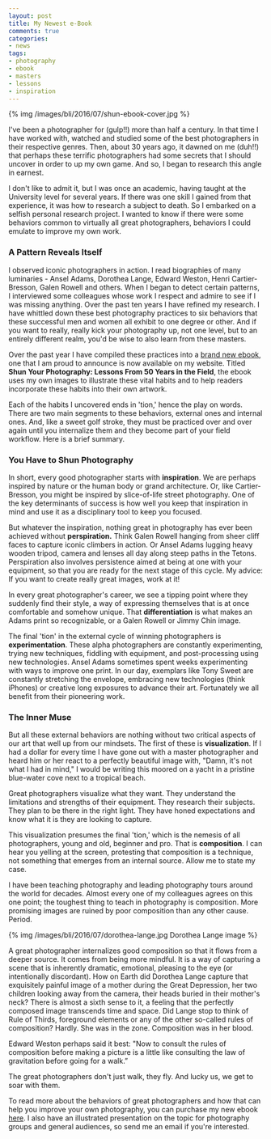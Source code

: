 ```yaml
---
layout: post
title: My Newest e-Book
comments: true
categories:
- news
tags:
- photography
- ebook
- masters
- lessons
- inspiration
---
```


{% img /images/bli/2016/07/shun-ebook-cover.jpg %}

I've been a photographer for (gulp!!) more than half a century. In that time I have worked with, watched and studied some of the best photographers in their respective genres. Then, about 30 years ago, it dawned on me (duh!!) that perhaps these terrific photographers had some secrets that I should uncover in order to up my own game. And so, I began to research this angle in earnest.

<!--more-->

I don't like to admit it, but I was once an academic, having taught at the University level for several years. If there was one skill I gained from that experience, it was how to research a subject to death. So I embarked on a selfish personal research project. I wanted to know if there were some behaviors common to virtually all great photographers, behaviors I could emulate to improve my own work. 

### A Pattern Reveals Itself

I observed iconic photographers in action. I read biographies of many luminaries - Ansel Adams, Dorothea Lange, Edward Weston, Henri Cartier-Bresson, Galen Rowell and others. When I began to detect certain patterns, I interviewed some colleagues whose work I respect and admire to see if I was missing anything. Over the past ten years I have refined my research. I have whittled down these best photography practices to six behaviors that these successful men and women all exhibit to one degree or other. And if you want to really, really kick your photography up, not one level, but to an entirely different realm, you'd be wise to also learn from these masters. 

Over the past year I have compiled these practices into a [brand new ebook](http://shop.lesterpickerphoto.com/page/115), one that I am proud to announce is now available on my website. Titled **Shun Your Photography: Lessons From 50 Years in the Field**, the ebook uses my own images to illustrate these vital habits and to help readers incorporate these habits into their own artwork. 

Each of the habits I uncovered ends in 'tion,' hence the play on words. There are two main segments to these behaviors, external ones and internal ones. And, like a sweet golf stroke, they must be practiced over and over again until you internalize them and they become part of your field workflow. Here is a brief summary. 

### You Have to Shun Photography

In short, every good photographer starts with **inspiration**. We are perhaps inspired by nature or the human body or grand architecture. Or, like Cartier-Bresson, you might be inspired by slice-of-life street photography. One of the key determinants of success is how well you keep that inspiration in mind and use it as a disciplinary tool to keep you focused.  

But whatever the inspiration, nothing great in photography has ever been achieved without **perspiration.** Think Galen Rowell hanging from sheer cliff faces to capture iconic climbers in action. Or Ansel Adams lugging heavy wooden tripod, camera and lenses all day along steep paths in the Tetons. Perspiration also involves persistence aimed at being at one with your equipment, so that you are ready for the next stage of this cycle. My advice: If you want to create really great images, work at it!

In every great photographer's career, we see a tipping point where they suddenly find their style, a way of expressing themselves that is at once comfortable and somehow unique. That **differentiation** is what makes an Adams print so recognizable, or a Galen Rowell or Jimmy Chin image. 

The final 'tion' in the external cycle of winning photographers is **experimentation**. These alpha photographers are constantly experimenting, trying new techniques, fiddling with equipment, and post-processing using new technologies. Ansel Adams sometimes spent weeks experimenting with ways to improve one print. In our day, exemplars like Tony Sweet are constantly stretching the envelope, embracing new technologies (think iPhones) or creative long exposures to advance their art. Fortunately we all benefit from their pioneering work. 

### The Inner Muse

But all these external behaviors are nothing without two critical aspects of our art that well up from our mindsets. The first of these is **visualization**. If I had a dollar for every time I have gone out with a master photographer and heard him or her react to a perfectly beautiful image with, "Damn, it's not what I had in mind," I would be writing this moored on a yacht in a pristine blue-water cove next to a tropical beach. 

Great photographers visualize what they want. They understand the limitations and strengths of their equipment. They research their subjects. They plan to be there in the right light. They have honed expectations and know what it is they are looking to capture. 

This visualization presumes the final 'tion,' which is the nemesis of all photographers, young and old, beginner and pro. That is **composition**. I can hear you yelling at the screen, protesting that composition is a technique, not something that emerges from an internal source. Allow me to state my case. 

I have been teaching photography and leading photography tours around the world for decades. Almost every one of my colleagues agrees on this one point; the toughest thing to teach in photography is composition. More promising images are ruined by poor composition than any other cause. Period. 

{% img /images/bli/2016/07/dorothea-lange.jpg Dorothea Lange image %}

A great photographer internalizes good composition so that it flows from a deeper source. It comes from being more mindful. It is a way of capturing a scene that is inherently dramatic, emotional, pleasing to the eye (or intentionally discordant). How on Earth did Dorothea Lange capture that exquisitely painful image of a mother during the Great Depression, her two children looking away from the camera, their heads buried in their mother's neck? There is almost a sixth sense to it, a feeling that the perfectly composed image transcends time and space. Did Lange stop to think of Rule of Thirds, foreground elements or any of the other so-called rules of composition? Hardly. She was in the zone. Composition was in her blood. 

Edward Weston perhaps said it best: "Now to consult the rules of composition before making a picture is a little like consulting the law of gravitation before going for a walk.” 

The great photographers don't just walk, they fly. And lucky us, we get to soar with them. 

To read more about the behaviors of great photographers and how that can help you improve your own photography, you can purchase my new ebook [here](http://shop.lesterpickerphoto.com/page/115). I also have an illustrated presentation on the topic for photography groups and general audiences, so send me an email if you're interested. 
